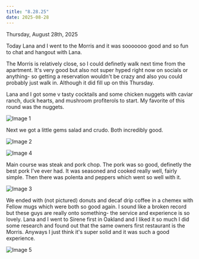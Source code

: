 ```yaml
---
title: "8.28.25"
date: 2025-08-28
---
```

Thursday, August 28th, 2025

Today Lana and I went to the Morris and it was sooooooo good and so fun to chat and hangout with Lana. 

The Morris is relatively close, so I could definetly walk next time from the apartment. It's very good but also not super hyped right now on socials or anything- so getting a reservation wouldn't be crazy and also you could probably just walk in. Although it did fill up on this Thursday.

Lana and I got some v tasty cocktails and some chicken nuggets with caviar ranch, duck hearts, and mushroom profiterols to start. My favorite of this round was the nuggets.

![Image 1](./IMG_4201.jpeg)

Next we got a little gems salad and crudo. Both incredibly good.

![Image 2](./IMG_4202.jpeg)

![Image 4](./IMG_6121.jpeg)

Main course was steak and pork chop. The pork was so good, definetly the best pork I've ever had. It was seasoned and cooked really well, fairly simple. Then there was polenta and peppers which went so well with it.

![Image 3](./IMG_4204.jpeg)

We ended with (not pictured) donuts and decaf drip coffee in a chemex with Fellow mugs which were both so good again. I sound like a broken record but these guys are really onto something- the service and experience is so lovely. Lana and I went to Sirene first in Oakland and I liked it so much I did some research and found out that the same owners first restaurant is the Morris. Anyways I just think it's super solid and it was such a good experience. 


![Image 5](./IMG_6122.jpeg)
